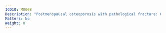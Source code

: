 ```yaml
---
ICD10: M8008
Description: "Postmenopausal osteoporosis with pathological fracture: Other"
Matters: No
Weight: 0
---
```


